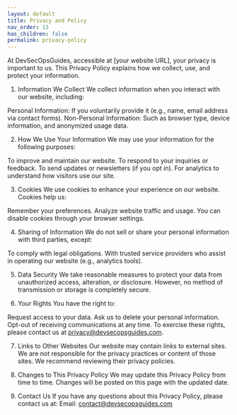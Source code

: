 ```yaml
---
layout: default
title: Privacy and Policy
nav_order: 13
has_children: false
permalink: privacy-policy
---
```


At DevSecOpsGuides, accessible at [your website URL], your privacy is important to us. This Privacy Policy explains how we collect, use, and protect your information.

1. Information We Collect
We collect information when you interact with our website, including:

Personal Information: If you voluntarily provide it (e.g., name, email address via contact forms).
Non-Personal Information: Such as browser type, device information, and anonymized usage data.

2. How We Use Your Information
We may use your information for the following purposes:

To improve and maintain our website.
To respond to your inquiries or feedback.
To send updates or newsletters (if you opt in).
For analytics to understand how visitors use our site.

3. Cookies
We use cookies to enhance your experience on our website. Cookies help us:

Remember your preferences.
Analyze website traffic and usage.
You can disable cookies through your browser settings.

4. Sharing of Information
We do not sell or share your personal information with third parties, except:

To comply with legal obligations.
With trusted service providers who assist in operating our website (e.g., analytics tools).

5. Data Security
We take reasonable measures to protect your data from unauthorized access, alteration, or disclosure. However, no method of transmission or storage is completely secure.

6. Your Rights
You have the right to:

Request access to your data.
Ask us to delete your personal information.
Opt-out of receiving communications at any time.
To exercise these rights, please contact us at privacy@devsecopsguides.com.

7. Links to Other Websites
Our website may contain links to external sites. We are not responsible for the privacy practices or content of those sites. We recommend reviewing their privacy policies.

8. Changes to This Privacy Policy
We may update this Privacy Policy from time to time. Changes will be posted on this page with the updated date.

9. Contact Us
If you have any questions about this Privacy Policy, please contact us at:
Email: contact@devsecopsguides.com
